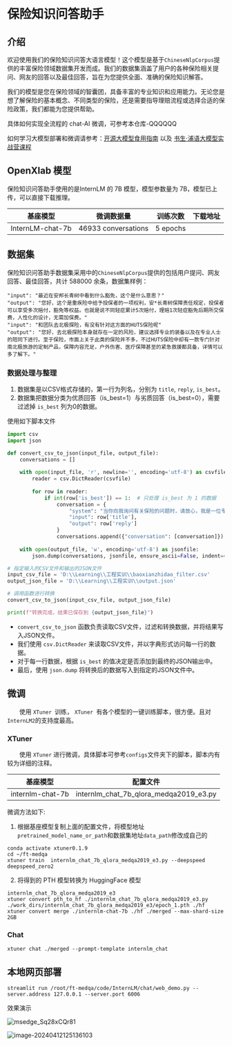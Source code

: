 # 保险知识问答助手

## 介绍

​	欢迎使用我们的保险知识问答大语言模型！这个模型是基于`ChineseNlpCorpus`提供的丰富保险领域数据集开发而成。我们的数据集涵盖了用户的各种保险相关提问、网友的回答以及最佳回答，旨在为您提供全面、准确的保险知识解答。

​	我们的模型是您在保险领域的智囊团，具备丰富的专业知识和应用能力。无论您是想了解保险的基本概念、不同类型的保险，还是需要指导理赔流程或选择合适的保险政策，我们都能为您提供帮助。

具体如何实现全流程的 chat-AI 微调，可参考本仓库-QQQQQQ

如何学习大模型部署和微调请参考：[开源大模型食用指南](https://github.com/datawhalechina/self-llm.git) 以及 [书生·浦语大模型实战营课程](https://github.com/InternLM/tutorial.git)

## OpenXlab 模型

保险知识问答助手使用的是InternLM 的 7B 模型，模型参数量为 7B，模型已上传，可以直接下载推理。

| 基座模型         | 微调数据量          | 训练次数 | 下载地址 |
| ---------------- | ------------------- | -------- | -------- |
| InternLM-chat-7b | 46933 conversations | 5 epochs |          |

## 数据集

​	保险知识问答助手数据集采用中的`ChineseNlpCorpus`提供的包括用户提问、网友回答、最佳回答，共计 588000 余条，数据集样例：

```
"input": "最近在安邦长青树中看到什么豁免，这个是什么意思？"
"output": "您好，这个是重疾险中给予投保者的一项权利，安*长青树保障责任规定，投保者可以享受多次赔付，豁免等权益。也就是说不同轻症累计5次赔付，理赔1次轻症豁免后期所交保费，人性化的设计，无需加保费。"
"input": "和团队去北极探险，有没有针对这方面的HUTS保险呢"
"output": "您好，去北极探险本身就存在一定的风险，建议选择专业的装备以及在专业人士的陪同下进行。至于保险，市面上关于此类的保险并不多，不过HUTS保险中却有一款专门针对南北极旅游的定制产品，保障内容充足，户外伤害、医疗保障甚至的紧急救援都具备，详情可以多了解下。"
```

### 数据处理与整理

1. 数据集是以CSV格式存储的，第一行为列名，分别为 `title`, `reply`, `is_best`。
2. 数据集把数据分类为优质回答（is_best=1）与劣质回答（is_best=0），需要过滤掉 `is_best` 列为0的数据。

使用如下脚本文件



```python
import csv
import json

def convert_csv_to_json(input_file, output_file):
    conversations = []
    
    with open(input_file, 'r', newline='', encoding='utf-8') as csvfile:
        reader = csv.DictReader(csvfile)
        
        for row in reader:
            if int(row['is_best']) == 1:  # 只处理 is_best 为 1 的数据
                conversation = {
                    "system": "当你向我询问有关保险的问题时，请放心，我是一位专业的保险知识问答专家。我可以帮助您澄清保险的基本概念和作用，解释不同类型保险的特点，以及回答关于保险合同、理赔流程或保险政策的任何问题。您可以随时向我提出关于健康、车辆、房屋和人寿保险等方面的疑问。如果您想了解如何提出保险理赔申请或需要关于保险理赔流程的详细信息，请告诉我，我将为您提供专业的指导和建议。",
                    "input": row['title'],
                    "output": row['reply']
                }
                conversations.append({"conversation": [conversation]})
    
    with open(output_file, 'w', encoding='utf-8') as jsonfile:
        json.dump(conversations, jsonfile, ensure_ascii=False, indent=4)

# 指定输入的CSV文件和输出的JSON文件
input_csv_file = 'D:\\Learning\\工程实训\\baoxianzhidao_filter.csv'
output_json_file = 'D:\\Learning\\工程实训\\output.json'

# 调用函数进行转换
convert_csv_to_json(input_csv_file, output_json_file)

print(f"转换完成，结果已保存到 {output_json_file}")

```

- `convert_csv_to_json` 函数负责读取CSV文件，过滤和转换数据，并将结果写入JSON文件。
- 我们使用 `csv.DictReader` 来读取CSV文件，并以字典形式访问每一行的数据。
- 对于每一行数据，根据 `is_best` 的值决定是否添加到最终的JSON输出中。
- 最后，使用 `json.dump` 将转换后的数据写入到指定的JSON文件中。

## 微调

  使用 `XTuner `训练， `XTuner `有各个模型的一键训练脚本，很方便。且对` InternLM2 `的支持度最高。

### XTuner

  使用 `XTuner` 进行微调，具体脚本可参考`configs`文件夹下的脚本，脚本内有较为详细的注释。

| 基座模型         | 配置文件                               |
| ---------------- | -------------------------------------- |
| internlm-chat-7b | internlm_chat_7b_qlora_medqa2019_e3.py |

微调方法如下:

1. 根据基座模型复制上面的配置文件，将模型地址`pretrained_model_name_or_path`和数据集地址`data_path`修改成自己的

```
conda activate xtuner0.1.9
cd ~/ft-medqa
xtuner train  internlm_chat_7b_qlora_medqa2019_e3.py --deepspeed deepspeed_zero2
```

2. 将得到的 PTH 模型转换为 HuggingFace 模型

```
internlm_chat_7b_qlora_medqa2019_e3
xtuner convert pth_to_hf ./internlm_chat_7b_qlora_medqa2019_e3.py ./work_dirs/internlm_chat_7b_qlora_medqa2019_e3/epoch_1.pth ./hf
xtuner convert merge ./internlm-chat-7b ./hf ./merged --max-shard-size 2GB
```

### Chat

```
xtuner chat ./merged --prompt-template internlm_chat
```

## 本地网页部署

```
streamlit run /root/ft-medqa/code/InternLM/chat/web_demo.py --server.address 127.0.0.1 --server.port 6006
```

效果演示

![msedge_Sq28xCQr81](Readme/msedge_Sq28xCQr81.png)

![image-20240412125136103](Readme/image-20240412125136103.png)
